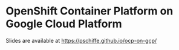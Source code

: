 # OpenShift Container Platform on Google Cloud Platform

Slides are available at https://pschiffe.github.io/ocp-on-gcp/
